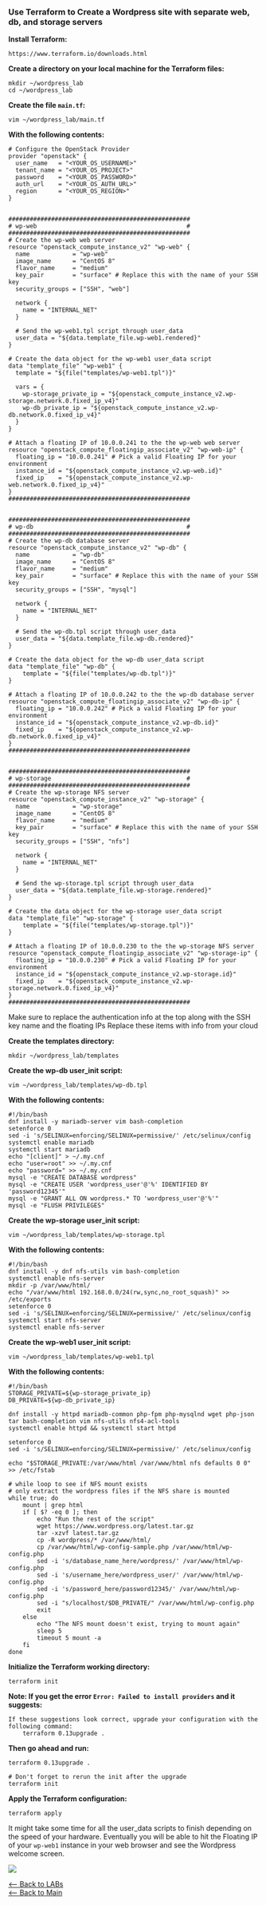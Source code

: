 ### Use Terraform to Create a Wordpress site with separate web, db, and storage servers

**Install Terraform:**
```
https://www.terraform.io/downloads.html
```

**Create a directory on your local machine for the Terraform files:**
```
mkdir ~/wordpress_lab
cd ~/wordpress_lab
```

**Create the file `main.tf`:**
```
vim ~/wordpress_lab/main.tf
```

**With the following contents:**
```
# Configure the OpenStack Provider
provider "openstack" {
  user_name   = "<YOUR_OS_USERNAME>"
  tenant_name = "<YOUR_OS_PROJECT>"
  password    = "<YOUR_OS_PASSWORD>"
  auth_url    = "<YOUR_OS_AUTH_URL>"
  region      = "<YOUR_OS_REGION>"
}


###################################################
# wp-web                                          #
###################################################
# Create the wp-web web server
resource "openstack_compute_instance_v2" "wp-web" {
  name            = "wp-web"
  image_name      = "CentOS 8"
  flavor_name     = "medium"
  key_pair        = "surface" # Replace this with the name of your SSH key
  security_groups = ["SSH", "web"]

  network {
    name = "INTERNAL_NET"
  }

  # Send the wp-web1.tpl script through user_data
  user_data = "${data.template_file.wp-web1.rendered}"
}

# Create the data object for the wp-web1 user_data script
data "template_file" "wp-web1" {
  template = "${file("templates/wp-web1.tpl")}"

  vars = {
    wp-storage_private_ip = "${openstack_compute_instance_v2.wp-storage.network.0.fixed_ip_v4}"
    wp-db_private_ip = "${openstack_compute_instance_v2.wp-db.network.0.fixed_ip_v4}"
  }
}

# Attach a floating IP of 10.0.0.241 to the the wp-web web server
resource "openstack_compute_floatingip_associate_v2" "wp-web-ip" {
  floating_ip = "10.0.0.241" # Pick a valid Floating IP for your environment
  instance_id = "${openstack_compute_instance_v2.wp-web.id}"
  fixed_ip    = "${openstack_compute_instance_v2.wp-web.network.0.fixed_ip_v4}"
}
###################################################


###################################################
# wp-db                                           #
###################################################
# Create the wp-db database server
resource "openstack_compute_instance_v2" "wp-db" {
  name            = "wp-db"
  image_name      = "CentOS 8"
  flavor_name     = "medium"
  key_pair        = "surface" # Replace this with the name of your SSH key
  security_groups = ["SSH", "mysql"]

  network {
    name = "INTERNAL_NET"
  }

  # Send the wp-db.tpl script through user_data
  user_data = "${data.template_file.wp-db.rendered}"
}

# Create the data object for the wp-db user_data script
data "template_file" "wp-db" {
    template = "${file("templates/wp-db.tpl")}"
}

# Attach a floating IP of 10.0.0.242 to the the wp-db database server
resource "openstack_compute_floatingip_associate_v2" "wp-db-ip" {
  floating_ip = "10.0.0.242" # Pick a valid Floating IP for your environment
  instance_id = "${openstack_compute_instance_v2.wp-db.id}"
  fixed_ip    = "${openstack_compute_instance_v2.wp-db.network.0.fixed_ip_v4}"
}
###################################################


###################################################
# wp-storage                                      #
###################################################
# Create the wp-storage NFS server
resource "openstack_compute_instance_v2" "wp-storage" {
  name            = "wp-storage"
  image_name      = "CentOS 8"
  flavor_name     = "medium"
  key_pair        = "surface" # Replace this with the name of your SSH key
  security_groups = ["SSH", "nfs"]

  network {
    name = "INTERNAL_NET"
  }

  # Send the wp-storage.tpl script through user_data
  user_data = "${data.template_file.wp-storage.rendered}"
}

# Create the data object for the wp-storage user_data script
data "template_file" "wp-storage" {
    template = "${file("templates/wp-storage.tpl")}"
}

# Attach a floating IP of 10.0.0.230 to the the wp-storage NFS server
resource "openstack_compute_floatingip_associate_v2" "wp-storage-ip" {
  floating_ip = "10.0.0.230" # Pick a valid Floating IP for your environment
  instance_id = "${openstack_compute_instance_v2.wp-storage.id}"
  fixed_ip    = "${openstack_compute_instance_v2.wp-storage.network.0.fixed_ip_v4}"
}
###################################################
```
Make sure to replace the authentication info at the top along with the SSH key name and the floating IPs
Replace these items with info from your cloud

**Create the templates directory:**
```
mkdir ~/wordpress_lab/templates
```

**Create the wp-db user_init script:**
```
vim ~/wordpress_lab/templates/wp-db.tpl
```
**With the following contents:**
```
#!/bin/bash
dnf install -y mariadb-server vim bash-completion
setenforce 0
sed -i 's/SELINUX=enforcing/SELINUX=permissive/' /etc/selinux/config
systemctl enable mariadb
systemctl start mariadb
echo "[client]" > ~/.my.cnf
echo "user=root" >> ~/.my.cnf
echo "password=" >> ~/.my.cnf
mysql -e "CREATE DATABASE wordpress"
mysql -e "CREATE USER 'wordpress_user'@'%' IDENTIFIED BY 'password12345'"
mysql -e "GRANT ALL ON wordpress.* TO 'wordpress_user'@'%'"
mysql -e "FLUSH PRIVILEGES"
```

**Create the wp-storage user_init script:**
```
vim ~/wordpress_lab/templates/wp-storage.tpl
```
**With the following contents:**
```
#!/bin/bash
dnf install -y dnf nfs-utils vim bash-completion
systemctl enable nfs-server
mkdir -p /var/www/html/
echo "/var/www/html 192.168.0.0/24(rw,sync,no_root_squash)" >> /etc/exports
setenforce 0
sed -i 's/SELINUX=enforcing/SELINUX=permissive/' /etc/selinux/config
systemctl start nfs-server
systemctl enable nfs-server
```

**Create the wp-web1 user_init script:**
```
vim ~/wordpress_lab/templates/wp-web1.tpl
```
**With the following contents:**
```
#!/bin/bash
STORAGE_PRIVATE=${wp-storage_private_ip}
DB_PRIVATE=${wp-db_private_ip}

dnf install -y httpd mariadb-common php-fpm php-mysqlnd wget php-json tar bash-completion vim nfs-utils nfs4-acl-tools
systemctl enable httpd && systemctl start httpd

setenforce 0
sed -i 's/SELINUX=enforcing/SELINUX=permissive/' /etc/selinux/config

echo "$STORAGE_PRIVATE:/var/www/html /var/www/html nfs defaults 0 0" >> /etc/fstab

# while loop to see if NFS mount exists
# only extract the wordpress files if the NFS share is mounted
while true; do
    mount | grep html
    if [ $? -eq 0 ]; then
        echo "Run the rest of the script"
        wget https://www.wordpress.org/latest.tar.gz
        tar -xzvf latest.tar.gz
        cp -R wordpress/* /var/www/html/
        cp /var/www/html/wp-config-sample.php /var/www/html/wp-config.php
        sed -i 's/database_name_here/wordpress/' /var/www/html/wp-config.php
        sed -i 's/username_here/wordpress_user/' /var/www/html/wp-config.php
        sed -i 's/password_here/password12345/' /var/www/html/wp-config.php
        sed -i "s/localhost/$DB_PRIVATE/" /var/www/html/wp-config.php
        exit
    else
        echo "The NFS mount doesn't exist, trying to mount again"
        sleep 5
        timeout 5 mount -a
    fi
done
```

**Initialize the Terraform working directory:**
```
terraform init
```

**Note: If you get the error `Error: Failed to install providers` and it suggests:**
```
If these suggestions look correct, upgrade your configuration with the
following command:
    terraform 0.13upgrade .
```

**Then go ahead and run:**
```
terraform 0.13upgrade .

# Don't forget to rerun the init after the upgrade
terraform init
```

**Apply the Terraform configuration:**
```
terraform apply
```

It might take some time for all the user_data scripts to finish depending on the speed of your hardware. Eventually you will be able to hit the Floating IP of your `wp-web1` instance in your web browser and see the Wordpress welcome screen.

![](screenshots/19.png)



[<-- Back to LABs](../README.md)  
[<-- Back to Main](../../README.md)
